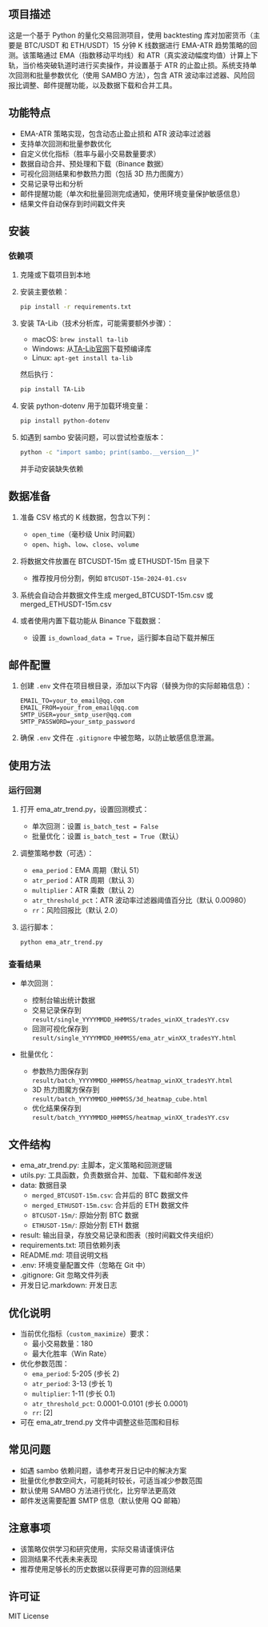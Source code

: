 ## 项目描述
这是一个基于 Python 的量化交易回测项目，使用 backtesting 库对加密货币（主要是 BTC/USDT 和 ETH/USDT）15 分钟 K 线数据进行 EMA-ATR 趋势策略的回测。该策略通过 EMA（指数移动平均线）和 ATR（真实波动幅度均值）计算上下轨，当价格突破轨道时进行买卖操作，并设置基于 ATR 的止盈止损。系统支持单次回测和批量参数优化（使用 SAMBO 方法），包含 ATR 波动率过滤器、风险回报比调整、邮件提醒功能，以及数据下载和合并工具。

## 功能特点
- EMA-ATR 策略实现，包含动态止盈止损和 ATR 波动率过滤器
- 支持单次回测和批量参数优化
- 自定义优化指标（胜率与最小交易数量要求）
- 数据自动合并、预处理和下载（Binance 数据）
- 可视化回测结果和参数热力图（包括 3D 热力图魔方）
- 交易记录导出和分析
- 邮件提醒功能（单次和批量回测完成通知，使用环境变量保护敏感信息）
- 结果文件自动保存到时间戳文件夹

## 安装

### 依赖项
1. 克隆或下载项目到本地
2. 安装主要依赖：
   ```bash
   pip install -r requirements.txt
   ```

3. 安装 TA-Lib（技术分析库，可能需要额外步骤）：
   - macOS: `brew install ta-lib`
   - Windows: 从[TA-Lib官网](http://ta-lib.org/hdr_dw.html)下载预编译库
   - Linux: `apt-get install ta-lib`

   然后执行：
   ```bash
   pip install TA-Lib
   ```

4. 安装 python-dotenv 用于加载环境变量：
   ```bash
   pip install python-dotenv
   ```

5. 如遇到 sambo 安装问题，可以尝试检查版本：
   ```bash
   python -c "import sambo; print(sambo.__version__)"
   ```
   并手动安装缺失依赖

## 数据准备
1. 准备 CSV 格式的 K 线数据，包含以下列：
   - `open_time`（毫秒级 Unix 时间戳）
   - `open`、`high`、`low`、`close`、`volume`
   
2. 将数据文件放置在 BTCUSDT-15m 或 ETHUSDT-15m 目录下
   - 推荐按月份分割，例如 `BTCUSDT-15m-2024-01.csv`

3. 系统会自动合并数据文件生成 merged_BTCUSDT-15m.csv 或 merged_ETHUSDT-15m.csv

4. 或者使用内置下载功能从 Binance 下载数据：
   - 设置 `is_download_data = True`，运行脚本自动下载并解压

## 邮件配置
1. 创建 `.env` 文件在项目根目录，添加以下内容（替换为你的实际邮箱信息）：
   ```
   EMAIL_TO=your_to_email@qq.com
   EMAIL_FROM=your_from_email@qq.com
   SMTP_USER=your_smtp_user@qq.com
   SMTP_PASSWORD=your_smtp_password
   ```
2. 确保 `.env` 文件在 `.gitignore` 中被忽略，以防止敏感信息泄漏。

## 使用方法

### 运行回测
1. 打开 ema_atr_trend.py，设置回测模式：
   - 单次回测：设置 `is_batch_test = False`
   - 批量优化：设置 `is_batch_test = True`（默认）
   
2. 调整策略参数（可选）：
   - `ema_period`：EMA 周期（默认 51）
   - `atr_period`：ATR 周期（默认 3）
   - `multiplier`：ATR 乘数（默认 2）
   - `atr_threshold_pct`：ATR 波动率过滤器阈值百分比（默认 0.00980）
   - `rr`：风险回报比（默认 2.0）

3. 运行脚本：
   ```bash
   python ema_atr_trend.py
   ```

### 查看结果
- 单次回测：
  - 控制台输出统计数据
  - 交易记录保存到 `result/single_YYYYMMDD_HHMMSS/trades_winXX_tradesYY.csv`
  - 回测可视化保存到 `result/single_YYYYMMDD_HHMMSS/ema_atr_winXX_tradesYY.html`
  
- 批量优化：
  - 参数热力图保存到 `result/batch_YYYYMMDD_HHMMSS/heatmap_winXX_tradesYY.html`
  - 3D 热力图魔方保存到 `result/batch_YYYYMMDD_HHMMSS/3d_heatmap_cube.html`
  - 优化结果保存到 `result/batch_YYYYMMDD_HHMMSS/heatmap_winXX_tradesYY.csv`

## 文件结构
- ema_atr_trend.py: 主脚本，定义策略和回测逻辑
- utils.py: 工具函数，负责数据合并、加载、下载和邮件发送
- data: 数据目录
  - `merged_BTCUSDT-15m.csv`: 合并后的 BTC 数据文件
  - `merged_ETHUSDT-15m.csv`: 合并后的 ETH 数据文件
  - `BTCUSDT-15m/`: 原始分割 BTC 数据
  - `ETHUSDT-15m/`: 原始分割 ETH 数据
- result: 输出目录，存放交易记录和图表（按时间戳文件夹组织）
- requirements.txt: 项目依赖列表
- README.md: 项目说明文档
- .env: 环境变量配置文件（忽略在 Git 中）
- .gitignore: Git 忽略文件列表
- 开发日记.markdown: 开发日志

## 优化说明
- 当前优化指标（`custom_maximize`）要求：
  - 最小交易数量：180
  - 最大化胜率（Win Rate）
- 优化参数范围：
  - `ema_period`: 5-205 (步长 2)
  - `atr_period`: 3-13 (步长 1)
  - `multiplier`: 1-11 (步长 0.1)
  - `atr_threshold_pct`: 0.0001-0.0101 (步长 0.0001)
  - `rr`: [2]
- 可在 ema_atr_trend.py 文件中调整这些范围和目标

## 常见问题
- 如遇 sambo 依赖问题，请参考开发日记中的解决方案
- 批量优化参数空间大，可能耗时较长，可适当减少参数范围
- 默认使用 SAMBO 方法进行优化，比穷举法更高效
- 邮件发送需要配置 SMTP 信息（默认使用 QQ 邮箱）

## 注意事项
- 该策略仅供学习和研究使用，实际交易请谨慎评估
- 回测结果不代表未来表现
- 推荐使用足够长的历史数据以获得更可靠的回测结果

## 许可证
MIT License